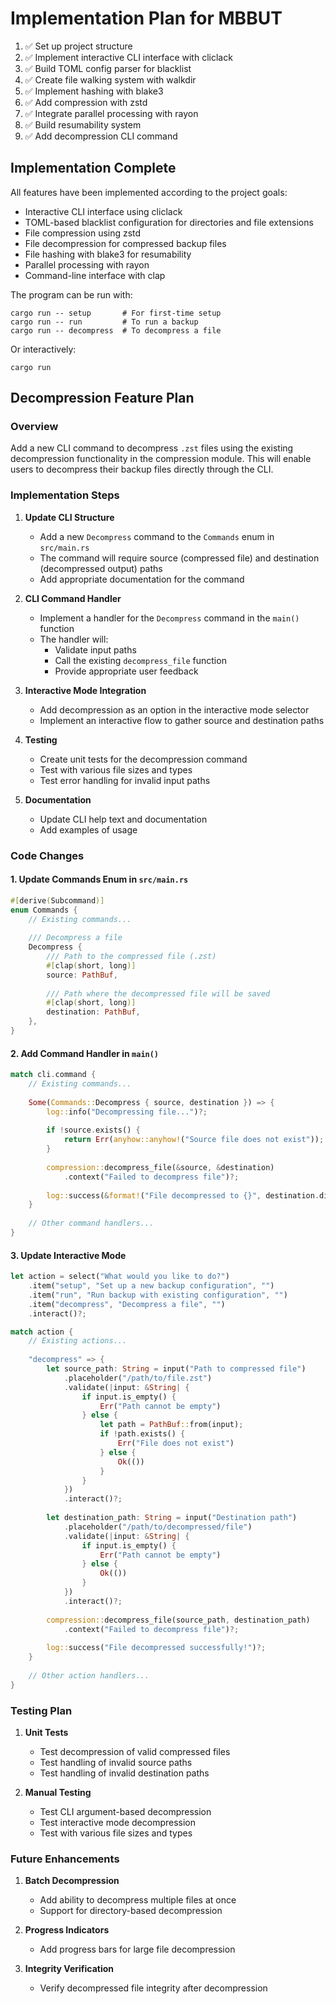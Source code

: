 # Implementation Plan for MBBUT

1. ✅ Set up project structure
2. ✅ Implement interactive CLI interface with cliclack
3. ✅ Build TOML config parser for blacklist
4. ✅ Create file walking system with walkdir
5. ✅ Implement hashing with blake3
6. ✅ Add compression with zstd
7. ✅ Integrate parallel processing with rayon
8. ✅ Build resumability system
9. ✅ Add decompression CLI command

## Implementation Complete

All features have been implemented according to the project goals:

- Interactive CLI interface using cliclack
- TOML-based blacklist configuration for directories and file extensions
- File compression using zstd
- File decompression for compressed backup files
- File hashing with blake3 for resumability
- Parallel processing with rayon
- Command-line interface with clap

The program can be run with:
```
cargo run -- setup       # For first-time setup
cargo run -- run         # To run a backup
cargo run -- decompress  # To decompress a file
```

Or interactively:
```
cargo run
```

## Decompression Feature Plan

### Overview
Add a new CLI command to decompress `.zst` files using the existing decompression functionality in the compression module. This will enable users to decompress their backup files directly through the CLI.

### Implementation Steps

1. **Update CLI Structure**
   - Add a new `Decompress` command to the `Commands` enum in `src/main.rs`
   - The command will require source (compressed file) and destination (decompressed output) paths
   - Add appropriate documentation for the command

2. **CLI Command Handler**
   - Implement a handler for the `Decompress` command in the `main()` function
   - The handler will:
     - Validate input paths
     - Call the existing `decompress_file` function
     - Provide appropriate user feedback

3. **Interactive Mode Integration**
   - Add decompression as an option in the interactive mode selector
   - Implement an interactive flow to gather source and destination paths

4. **Testing**
   - Create unit tests for the decompression command
   - Test with various file sizes and types
   - Test error handling for invalid input paths

5. **Documentation**
   - Update CLI help text and documentation
   - Add examples of usage

### Code Changes

#### 1. Update Commands Enum in `src/main.rs`

```rust
#[derive(Subcommand)]
enum Commands {
    // Existing commands...
    
    /// Decompress a file
    Decompress {
        /// Path to the compressed file (.zst)
        #[clap(short, long)]
        source: PathBuf,
        
        /// Path where the decompressed file will be saved
        #[clap(short, long)]
        destination: PathBuf,
    },
}
```

#### 2. Add Command Handler in `main()`

```rust
match cli.command {
    // Existing commands...
    
    Some(Commands::Decompress { source, destination }) => {
        log::info("Decompressing file...")?;
        
        if !source.exists() {
            return Err(anyhow::anyhow!("Source file does not exist"));
        }
        
        compression::decompress_file(&source, &destination)
            .context("Failed to decompress file")?;
        
        log::success(&format!("File decompressed to {}", destination.display()))?;
    }
    
    // Other command handlers...
}
```

#### 3. Update Interactive Mode

```rust
let action = select("What would you like to do?")
    .item("setup", "Set up a new backup configuration", "")
    .item("run", "Run backup with existing configuration", "")
    .item("decompress", "Decompress a file", "")
    .interact()?;

match action {
    // Existing actions...
    
    "decompress" => {
        let source_path: String = input("Path to compressed file")
            .placeholder("/path/to/file.zst")
            .validate(|input: &String| {
                if input.is_empty() {
                    Err("Path cannot be empty")
                } else {
                    let path = PathBuf::from(input);
                    if !path.exists() {
                        Err("File does not exist")
                    } else {
                        Ok(())
                    }
                }
            })
            .interact()?;
            
        let destination_path: String = input("Destination path")
            .placeholder("/path/to/decompressed/file")
            .validate(|input: &String| {
                if input.is_empty() {
                    Err("Path cannot be empty")
                } else {
                    Ok(())
                }
            })
            .interact()?;
            
        compression::decompress_file(source_path, destination_path)
            .context("Failed to decompress file")?;
            
        log::success("File decompressed successfully!")?;
    }
    
    // Other action handlers...
}
```

### Testing Plan

1. **Unit Tests**
   - Test decompression of valid compressed files
   - Test handling of invalid source paths
   - Test handling of invalid destination paths

2. **Manual Testing**
   - Test CLI argument-based decompression
   - Test interactive mode decompression
   - Test with various file sizes and types

### Future Enhancements

1. **Batch Decompression**
   - Add ability to decompress multiple files at once
   - Support for directory-based decompression

2. **Progress Indicators**
   - Add progress bars for large file decompression

3. **Integrity Verification**
   - Verify decompressed file integrity after decompression
